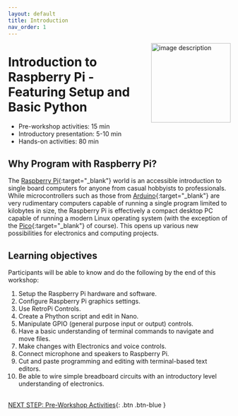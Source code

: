 ```yaml
---
layout: default
title: Introduction 
nav_order: 1
---
```

<img src="images/logo.png" style="float:right;width:180px;" alt="image description">

# Introduction to Raspberry Pi - Featuring Setup and Basic Python

- Pre-workshop activities: 15 min 
- Introductory presentation: 5-10 min
- Hands-on activities: 80 min

## Why Program with Raspberry Pi?

The [Raspberry Pi](https://www.raspberrypi.com/){:target="_blank"} world is an accessible introduction to single board computers for anyone from casual hobbyists to professionals. While microcontrollers such as those from [Arduino](https://www.arduino.cc/){:target="_blank"} are very rudimentary computers capable of running a single program limited to kilobytes in size, the Raspberry Pi is effectively a compact desktop PC capable of running a modern Linux operating system (with the exception of the [Pico](https://www.raspberrypi.com/products/raspberry-pi-pico/){:target="_blank"} of course). This opens up various new possibilities for electronics and computing projects.

## Learning objectives

Participants will be able to know and do the following by the end of this workshop:

1. Setup the Raspberry Pi hardware and software.
2. Configure Raspberry Pi graphics settings.
3. Use RetroPi Controls.
4. Create a Phython script and edit in Nano.
5. Manipulate GPIO (general purpose input or output) controls.
6. Have a basic understanding of terminal commands to navigate and move files.
7. Make changes with Electronics and voice controls.
8. Connect microphone and speakers to Raspberry Pi.
11. Cut and paste programming and editing with terminal-based text editors.
12. Be able to wire simple breadboard circuits with an introductory level understanding of electronics.
     
<br>[NEXT STEP: Pre-Workshop Activities](pre-workshop.html){: .btn .btn-blue }
